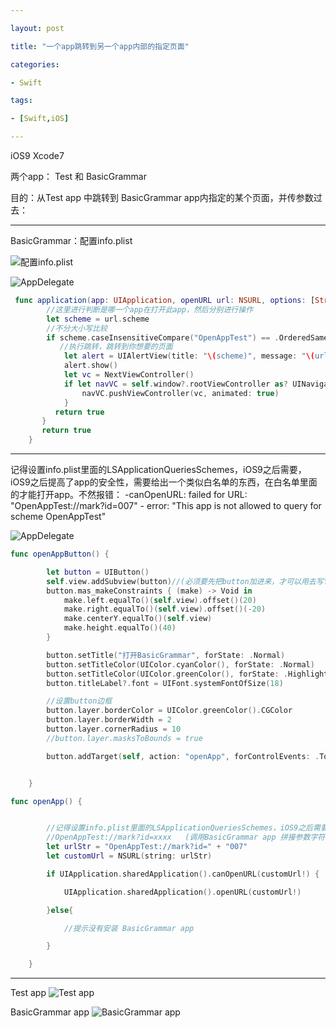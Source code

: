 ```yaml
---

layout: post

title: "一个app跳转到另一个app内部的指定页面"

categories:

- Swift

tags:

- [Swift,iOS]

---
```



iOS9 Xcode7

两个app： Test 和 BasicGrammar

目的：从Test app 中跳转到 BasicGrammar app内指定的某个页面，并传参数过去：

---

BasicGrammar：配置info.plist

![配置info.plist](/assets/images/2015-10-28-001.png)


![AppDelegate](/assets/images/2015-10-28-002.png)

```swift
 func application(app: UIApplication, openURL url: NSURL, options: [String : AnyObject]) -> Bool {
        //这里进行判断是哪一个app在打开此app，然后分别进行操作
        let scheme = url.scheme
        //不分大小写比较
        if scheme.caseInsensitiveCompare("OpenAppTest") == .OrderedSame {
           //执行跳转，跳转到你想要的页面
            let alert = UIAlertView(title: "\(scheme)", message: "\(url)", delegate: self, cancelButtonTitle: "确认")//iOS, introduced=2.0, deprecated=9.0
            alert.show()
            let vc = NextViewController()
            if let navVC = self.window?.rootViewController as? UINavigationController{
                navVC.pushViewController(vc, animated: true)
            }
          return true
       }
       return true
    }
```

---


记得设置info.plist里面的LSApplicationQueriesSchemes，iOS9之后需要，iOS9之后提高了app的安全性，需要给出一个类似白名单的东西，在白名单里面的才能打开app。不然报错： -canOpenURL: failed for URL: "OpenAppTest://mark?id=007" - error: "This app is not allowed to query for scheme OpenAppTest"

![AppDelegate](/assets/images/2015-10-28-003.png)

```swift
func openAppButton() {

        let button = UIButton()
        self.view.addSubview(button)//(必须要先把button加进来，才可以用去写它的布局)erminating app due to uncaught exception 'NSInternalInconsistencyException', reason: 'couldn't find a common superview for <UIButton: 0x136682f20; frame = (0 0; 0 0); opaque = NO; layer = <CALayer: 0x136682e70>> and <UIView: 0x136683900; frame = (0 0; 414 736); autoresize = W+H; layer = <CALayer: 0x136682be0>>'*** First throw call stack:
        button.mas_makeConstraints { (make) -> Void in
            make.left.equalTo()(self.view).offset()(20)
            make.right.equalTo()(self.view).offset()(-20)
            make.centerY.equalTo()(self.view)
            make.height.equalTo()(40)
        }

        button.setTitle("打开BasicGrammar", forState: .Normal)
        button.setTitleColor(UIColor.cyanColor(), forState: .Normal)
        button.setTitleColor(UIColor.greenColor(), forState: .Highlighted)
        button.titleLabel?.font = UIFont.systemFontOfSize(18)

        //设置button边框
        button.layer.borderColor = UIColor.greenColor().CGColor
        button.layer.borderWidth = 2
        button.layer.cornerRadius = 10
        //button.layer.masksToBounds = true

        button.addTarget(self, action: "openApp", forControlEvents: .TouchUpInside)//给button添加action


    }
```


```swift
func openApp() {


        //记得设置info.plist里面的LSApplicationQueriesSchemes，iOS9之后需要，iOS9之后提高了app的安全性，需要给出一个类似白名单的东西，在白名单里面的才能打开app。不然报错： -canOpenURL: failed for URL: "OpenAppTest://mark?id=007" - error: "This app is not allowed to query for scheme OpenAppTest"
        //OpenAppTest://mark?id=xxxx   (调用BasicGrammar app 拼接参数字符串，拼接的时候就像url那样子  OpenAppTest://标记名字?name＝xiaomin&age＝23)
        let urlStr = "OpenAppTest://mark?id=" + "007"
        let customUrl = NSURL(string: urlStr)

        if UIApplication.sharedApplication().canOpenURL(customUrl!) {

            UIApplication.sharedApplication().openURL(customUrl!)

        }else{

            //提示没有安装 BasicGrammar app

        }

    }
```

---


Test app
![Test app](/assets/images/2015-10-28-004.png)


BasicGrammar app
![BasicGrammar app](/assets/images/2015-10-28-005.png)


